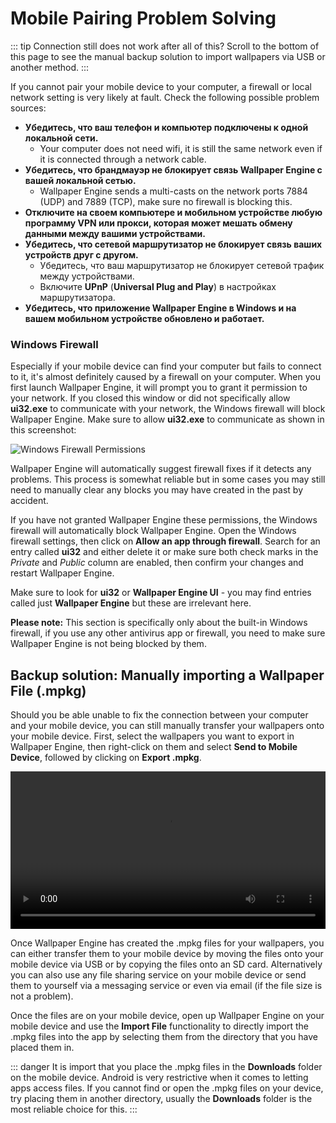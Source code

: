 # Mobile Pairing Problem Solving

::: tip
Connection still does not work after all of this? Scroll to the bottom of this page to see the manual backup solution to import wallpapers via USB or another method.
:::

If you cannot pair your mobile device to your computer, a firewall or local network setting is very likely at fault. Check the following possible problem sources:

* **Убедитесь, что ваш телефон и компьютер подключены к одной локальной сети.**
  * Your computer does not need wifi, it is still the same network even if it is connected through a network cable.
* **Убедитесь, что брандмауэр не блокирует связь Wallpaper Engine с вашей локальной сетью.**
  * Wallpaper Engine sends a multi-casts on the network ports 7884 (UDP) and 7889 (TCP), make sure no firewall is blocking this.
* **Отключите на своем компьютере и мобильном устройстве любую программу VPN или прокси, которая может мешать обмену данными между вашими устройствами.**
* **Убедитесь, что сетевой маршрутизатор не блокирует связь ваших устройств друг с другом.**
    * Убедитесь, что ваш маршрутизатор не блокирует сетевой трафик между устройствами.
    * Включите **UPnP** (**Universal Plug and Play**) в настройках маршрутизатора.
* **Убедитесь, что приложение Wallpaper Engine в Windows и на вашем мобильном устройстве обновлено и работает.**

### Windows Firewall

Especially if your mobile device can find your computer but fails to connect to it, it's almost definitely caused by a firewall on your computer. When you first launch Wallpaper Engine, it will prompt you to grant it permission to your network. If you closed this window or did not specifically allow **ui32.exe** to communicate with your network, the Windows firewall will block Wallpaper Engine. Make sure to allow **ui32.exe** to communicate as shown in this screenshot:

![Windows Firewall Permissions](/img/faq/windows_defender.png)

Wallpaper Engine will automatically suggest firewall fixes if it detects any problems. This process is somewhat reliable but in some cases you may still need to manually clear any blocks you may have created in the past by accident.

If you have not granted Wallpaper Engine these permissions, the Windows firewall will automatically block Wallpaper Engine. Open the Windows firewall settings, then click on **Allow an app through firewall**. Search for an entry called **ui32** and either delete it or make sure both check marks in the *Private* and *Public* column are enabled, then confirm your changes and restart Wallpaper Engine.

Make sure to look for **ui32** or **Wallpaper Engine UI** - you may find entries called just **Wallpaper Engine** but these are irrelevant here.

**Please note:** This section is specifically only about the built-in Windows firewall, if you use any other antivirus app or firewall, you need to make sure Wallpaper Engine is not being blocked by them.

## Backup solution: Manually importing a Wallpaper File (.mpkg)

Should you be able unable to fix the connection between your computer and your mobile device, you can still manually transfer your wallpapers onto your mobile device. First, select the wallpapers you want to export in Wallpaper Engine, then right-click on them and select **Send to Mobile Device**, followed by clicking on **Export .mpkg**.

<video width="100%" controls autoplay loop>
  <source src="/videos/mobile_export.mp4" type="video/mp4">
  Ваш браузер не поддерживает воспроизведение видео.
</video>

Once Wallpaper Engine has created the .mpkg files for your wallpapers, you can either transfer them to your mobile device by moving the files onto your mobile device via USB or by copying the files onto an SD card. Alternatively you can also use any file sharing service on your mobile device or send them to yourself via a messaging service or even via email (if the file size is not a problem).

Once the files are on your mobile device, open up Wallpaper Engine on your mobile device and use the **Import File** functionality to directly import the .mpkg files into the app by selecting them from the directory that you have placed them in.

::: danger
It is import that you place the .mpkg files in the **Downloads** folder on the mobile device. Android is very restrictive when it comes to letting apps access files. If you cannot find or open the .mpkg files on your device, try placing them in another directory, usually the **Downloads** folder is the most reliable choice for this.
:::